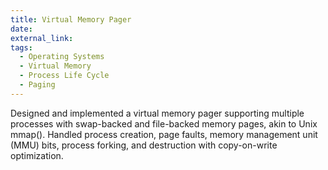 ```yaml
---
title: Virtual Memory Pager
date:
external_link:
tags:
  - Operating Systems
  - Virtual Memory
  - Process Life Cycle
  - Paging
---
```


Designed and implemented a virtual memory pager supporting multiple processes with swap-backed and file-backed memory pages, akin to Unix mmap(). Handled process creation, page faults, memory management unit (MMU) bits, process forking, and destruction with copy-on-write optimization.

<!--more-->
